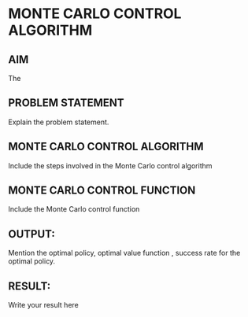 # MONTE CARLO CONTROL ALGORITHM

## AIM
The 
## PROBLEM STATEMENT
Explain the problem statement.

## MONTE CARLO CONTROL ALGORITHM
Include the steps involved in the Monte Carlo control algorithm

## MONTE CARLO CONTROL FUNCTION
Include the Monte Carlo control function

## OUTPUT:
Mention the optimal policy, optimal value function , success rate for the optimal policy.

## RESULT:

Write your result here
